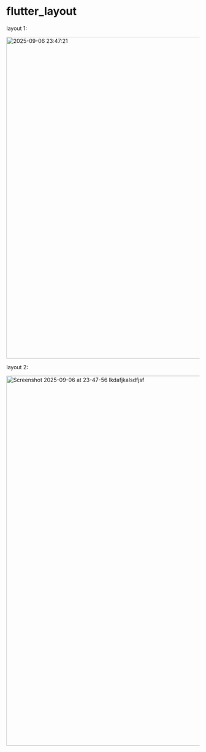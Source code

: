 # flutter_layout

layout 1:

<img width="724" height="839" alt="2025-09-06 23:47:21" src="https://github.com/user-attachments/assets/c9c5e743-bac9-48d0-8d00-d8b1528f2bae" />


layout 2:

<img width="1647" height="965" alt="Screenshot 2025-09-06 at 23-47-56 lkdafjkalsdfjsf" src="https://github.com/user-attachments/assets/bf679f58-9fd6-4a1c-9370-41e9987e739e" />
